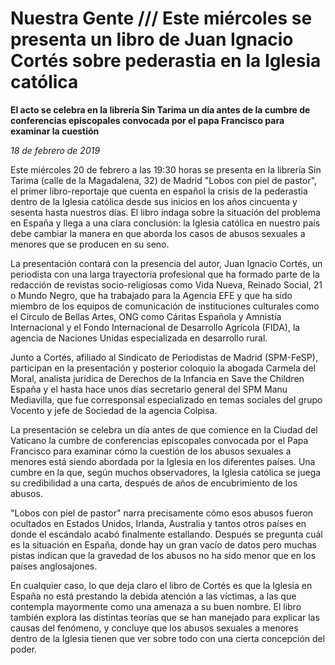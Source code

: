 # Nuestra Gente /// Este miércoles se presenta un libro de Juan Ignacio Cortés sobre pederastia en la Iglesia católica

**El acto se celebra en la librería Sin Tarima un día antes de la cumbre de conferencias episcopales convocada por el papa Francisco para examinar la cuestión**

*18 de febrero de 2019*

Este miércoles 20 de febrero a las 19:30 horas se presenta en la librería Sin Tarima (calle de la Magadalena, 32) de Madrid "Lobos con piel de pastor", el primer libro-reportaje que cuenta en español la crisis de la pederastia dentro de la Iglesia católica desde sus inicios en los años cincuenta y sesenta hasta nuestros días. El libro indaga sobre la situación del problema en España y llega a una clara conclusión: la Iglesia católica en nuestro país debe cambiar la manera en que aborda los casos de abusos sexuales a menores que se producen en su seno.

La presentación contará con la presencia del autor, Juan Ignacio Cortés, un periodista con una larga trayectoria profesional que ha formado parte de la redacción de revistas socio-religiosas como Vida Nueva, Reinado Social, 21 o Mundo Negro, que ha trabajado para la Agencia EFE y que ha sido miembro de los equipos de comunicación de instituciones culturales como el Círculo de Bellas Artes, ONG como Cáritas Española y Amnistía Internacional y el Fondo Internacional de Desarrollo Agrícola (FIDA), la agencia de Naciones Unidas especializada en desarrollo rural.

Junto a Cortés, afiliado al Sindicato de Periodistas de Madrid (SPM-FeSP), participan en la presentación y posterior coloquio la abogada Carmela del Moral, analista jurídica de Derechos de la Infancia en Save the Children España y el hasta hace unos días secretario general del SPM Manu Mediavilla, que fue corresponsal especializado en temas sociales del grupo Vocento y jefe de Sociedad de la agencia Colpisa.

La presentación se celebra un día antes de que comience en la Ciudad del Vaticano la cumbre de conferencias episcopales convocada por el Papa Francisco para examinar cómo la cuestión de los abusos sexuales a menores está siendo abordada por la Iglesia en los diferentes países. Una cumbre en la que, según muchos observadores, la Iglesia católica se juega su credibilidad a una carta, después de años de encubrimiento de los abusos.

"Lobos con piel de pastor" narra precisamente cómo esos abusos fueron ocultados en Estados Unidos, Irlanda, Australia y tantos otros países en donde el escándalo acabó finalmente estallando. Después se pregunta cuál es la situación en España, donde hay un gran vacío de datos pero muchas pistas indican que la gravedad de los abusos no ha sido menor que en los países anglosajones.

En cualquier caso, lo que deja claro el libro de Cortés es que la Iglesia en España no está prestando la debida atención a las víctimas, a las que contempla mayormente como una amenaza a su buen nombre. El libro también explora las distintas teorías que se han manejado para explicar las causas del fenómeno, y concluye que los abusos sexuales a menores dentro de la Iglesia tienen que ver sobre todo con una cierta concepción del poder.
